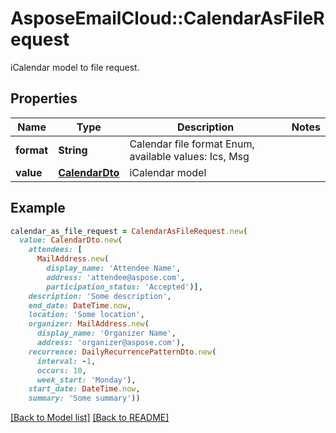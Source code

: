 # AsposeEmailCloud::CalendarAsFileRequest

iCalendar model to file request.             

## Properties
Name | Type | Description | Notes
---- | ---- | ----------- | -----
**format** |**String** | Calendar file format Enum, available values: Ics, Msg | 
**value** |[**CalendarDto**](CalendarDto.md) | iCalendar model              | 


## Example
```ruby
calendar_as_file_request = CalendarAsFileRequest.new(
  value: CalendarDto.new(
    attendees: [
      MailAddress.new(
        display_name: 'Attendee Name',
        address: 'attendee@aspose.com',
        participation_status: 'Accepted')],
    description: 'Some description',
    end_date: DateTime.now,
    location: 'Some location',
    organizer: MailAddress.new(
      display_name: 'Organizer Name',
      address: 'organizer@aspose.com'),
    recurrence: DailyRecurrencePatternDto.new(
      interval: -1,
      occurs: 10,
      week_start: 'Monday'),
    start_date: DateTime.now,
    summary: 'Some summary'))
```


[[Back to Model list]](Models.md) [[Back to README]](README.md)
